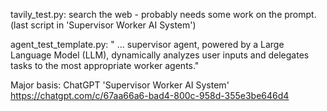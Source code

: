 
tavily_test.py: search the web 
    - probably needs some work on the prompt.
    (last script in 'Supervisor Worker AI System')

agent_test_template.py: " ... supervisor agent, powered by a Large Language Model (LLM), dynamically analyzes user inputs and delegates tasks to the most appropriate worker agents."

Major basis: ChatGPT 'Supervisor Worker AI System'
https://chatgpt.com/c/67aa66a6-bad4-800c-958d-355e3be646d4

